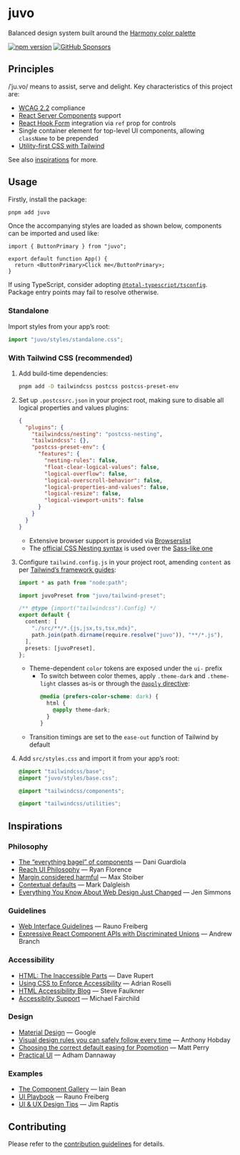 # juvo

Balanced design system built around the [Harmony color palette](https://github.com/evilmartians/harmony)

[![npm version](https://img.shields.io/npm/v/juvo)](https://www.npmjs.com/package/juvo)
[![GitHub Sponsors](https://img.shields.io/github/sponsors/kripod)](https://github.com/sponsors/kripod)

## Principles

/ˈju.vo/ means to assist, serve and delight. Key characteristics of this project are:

- [WCAG 2.2](https://www.w3.org/TR/WCAG22/) compliance
- [React Server Components](https://react.dev/reference/rsc/server-components) support
- [React Hook Form](https://github.com/react-hook-form/react-hook-form) integration via `ref` prop for controls
- Single container element for top-level UI components, allowing `className` to be prepended
- [Utility-first CSS with Tailwind](https://tailwindcss.com/docs/utility-first)

See also [inspirations](#inspirations) for more.

## Usage

Firstly, install the package:

```sh
pnpm add juvo
```

Once the accompanying styles are loaded as shown below, components can be imported and used like:

```tsx
import { ButtonPrimary } from "juvo";

export default function App() {
  return <ButtonPrimary>Click me</ButtonPrimary>;
}
```

If using TypeScript, consider adopting [`@total-typescript/tsconfig`](https://github.com/total-typescript/tsconfig). Package entry points may fail to resolve otherwise.

### Standalone

Import styles from your app’s root:

```ts
import "juvo/styles/standalone.css";
```

### With Tailwind CSS (recommended)

1. Add build-time dependencies:

   ```sh
   pnpm add -D tailwindcss postcss postcss-preset-env
   ```

2. Set up `.postcssrc.json` in your project root, making sure to disable all logical properties and values plugins:

   ```json
   {
     "plugins": {
       "tailwindcss/nesting": "postcss-nesting",
       "tailwindcss": {},
       "postcss-preset-env": {
         "features": {
           "nesting-rules": false,
           "float-clear-logical-values": false,
           "logical-overflow": false,
           "logical-overscroll-behavior": false,
           "logical-properties-and-values": false,
           "logical-resize": false,
           "logical-viewport-units": false
         }
       }
     }
   }
   ```

   - Extensive browser support is provided via [Browserslist](https://github.com/browserslist/browserslist)
   - The [official CSS Nesting syntax](https://github.com/csstools/postcss-plugins/tree/main/plugins/postcss-nesting) is used over the [Sass-like one](https://github.com/postcss/postcss-nested)

3. Configure `tailwind.config.js` in your project root, amending `content` as per [Tailwind’s framework guides](https://tailwindcss.com/docs/installation/framework-guides):

   ```ts
   import * as path from "node:path";

   import juvoPreset from "juvo/tailwind-preset";

   /** @type {import("tailwindcss").Config} */
   export default {
     content: [
       "./src/**/*.{js,jsx,ts,tsx,mdx}",
       path.join(path.dirname(require.resolve("juvo")), "**/*.js"),
     ],
     presets: [juvoPreset],
   };
   ```

   - Theme-dependent `color` tokens are exposed under the `ui-` prefix
     - To switch between color themes, apply `.theme-dark` and `.theme-light` classes as-is or through the [`@apply` directive](https://tailwindcss.com/docs/functions-and-directives#apply):
       ```css
       @media (prefers-color-scheme: dark) {
         html {
           @apply theme-dark;
         }
       }
       ```
   - Transition timings are set to the `ease-out` function of Tailwind by default

4. Add `src/styles.css` and import it from your app’s root:

   ```css
   @import "tailwindcss/base";
   @import "juvo/styles/base.css";

   @import "tailwindcss/components";

   @import "tailwindcss/utilities";
   ```

## Inspirations

### Philosophy

- [The “everything bagel” of components](https://dio.la/article/the-everything-bagel-of-components) — Dani Guardiola
- [Reach UI Philosophy](https://gist.github.com/ryanflorence/e5c794e6093d16a69fa88d2112a292f7) — Ryan Florence
- [Margin considered harmful](https://mxstbr.com/thoughts/margin) — Max Stoiber
- [Contextual defaults](https://x.com/markdalgleish/status/1291180726218563590) — Mark Dalgleish
- [Everything You Know About Web Design Just Changed](https://www.youtube.com/watch?v=jBwBACbRuGY) — Jen Simmons

### Guidelines

- [Web Interface Guidelines](https://interfaces.rauno.me/) — Rauno Freiberg
- [Expressive React Component APIs with Discriminated Unions](https://blog.andrewbran.ch/expressive-react-component-apis-with-discriminated-unions/) — Andrew Branch

### Accessibility

- [HTML: The Inaccessible Parts](https://daverupert.com/2020/02/html-the-inaccessible-parts/) — Dave Rupert
- [Using CSS to Enforce Accessibility](https://adrianroselli.com/2021/06/using-css-to-enforce-accessibility.html) — Adrian Roselli
- [HTML Accessibility Blog](https://html5accessibility.com/stuff/) — Steve Faulkner
- [Accessiblity Support](https://a11ysupport.io/) — Michael Fairchild

### Design

- [Material Design](https://m3.material.io/) — Google
- [Visual design rules you can safely follow every time](https://www.anthonyhobday.com/sideprojects/saferules/) — Anthony Hobday
- [Choosing the correct default easing for Popmotion](https://popmotion.io/blog/20170703-choosing-a-default-easing-for-popmotion/) — Matt Perry
- [Practical UI](https://www.practical-ui.com/) — Adham Dannaway

### Examples

- [The Component Gallery](https://component.gallery/) — Iain Bean
- [UI Playbook](https://uiplaybook.dev/) — Rauno Freiberg
- [UI & UX Design Tips](https://www.uidesign.tips/) — Jim Raptis

## Contributing

Please refer to the [contribution guidelines](./CONTRIBUTING.md) for details.

